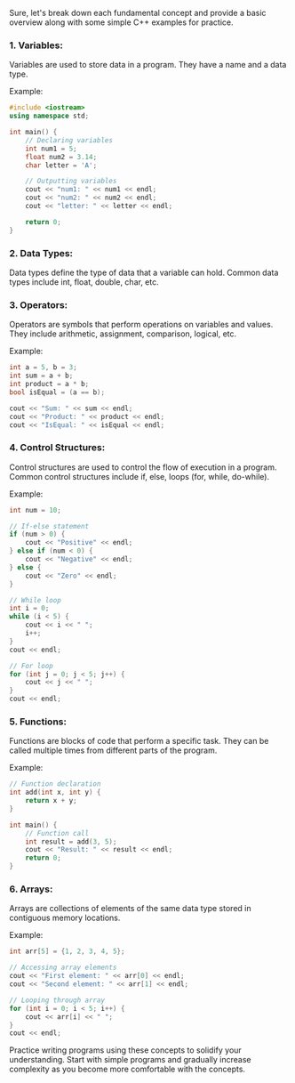 Sure, let's break down each fundamental concept and provide a basic overview along with some simple C++ examples for practice.

### 1. Variables:

Variables are used to store data in a program. They have a name and a data type.

Example:

```cpp
#include <iostream>
using namespace std;

int main() {
    // Declaring variables
    int num1 = 5;
    float num2 = 3.14;
    char letter = 'A';

    // Outputting variables
    cout << "num1: " << num1 << endl;
    cout << "num2: " << num2 << endl;
    cout << "letter: " << letter << endl;

    return 0;
}
```

### 2. Data Types:

Data types define the type of data that a variable can hold. Common data types include int, float, double, char, etc.

### 3. Operators:

Operators are symbols that perform operations on variables and values. They include arithmetic, assignment, comparison, logical, etc.

Example:

```cpp
int a = 5, b = 3;
int sum = a + b;
int product = a * b;
bool isEqual = (a == b);

cout << "Sum: " << sum << endl;
cout << "Product: " << product << endl;
cout << "IsEqual: " << isEqual << endl;
```

### 4. Control Structures:

Control structures are used to control the flow of execution in a program. Common control structures include if, else, loops (for, while, do-while).

Example:

```cpp
int num = 10;

// If-else statement
if (num > 0) {
    cout << "Positive" << endl;
} else if (num < 0) {
    cout << "Negative" << endl;
} else {
    cout << "Zero" << endl;
}

// While loop
int i = 0;
while (i < 5) {
    cout << i << " ";
    i++;
}
cout << endl;

// For loop
for (int j = 0; j < 5; j++) {
    cout << j << " ";
}
cout << endl;
```

### 5. Functions:

Functions are blocks of code that perform a specific task. They can be called multiple times from different parts of the program.

Example:

```cpp
// Function declaration
int add(int x, int y) {
    return x + y;
}

int main() {
    // Function call
    int result = add(3, 5);
    cout << "Result: " << result << endl;
    return 0;
}
```

### 6. Arrays:

Arrays are collections of elements of the same data type stored in contiguous memory locations.

Example:

```cpp
int arr[5] = {1, 2, 3, 4, 5};

// Accessing array elements
cout << "First element: " << arr[0] << endl;
cout << "Second element: " << arr[1] << endl;

// Looping through array
for (int i = 0; i < 5; i++) {
    cout << arr[i] << " ";
}
cout << endl;
```

Practice writing programs using these concepts to solidify your understanding. Start with simple programs and gradually increase complexity as you become more comfortable with the concepts.
